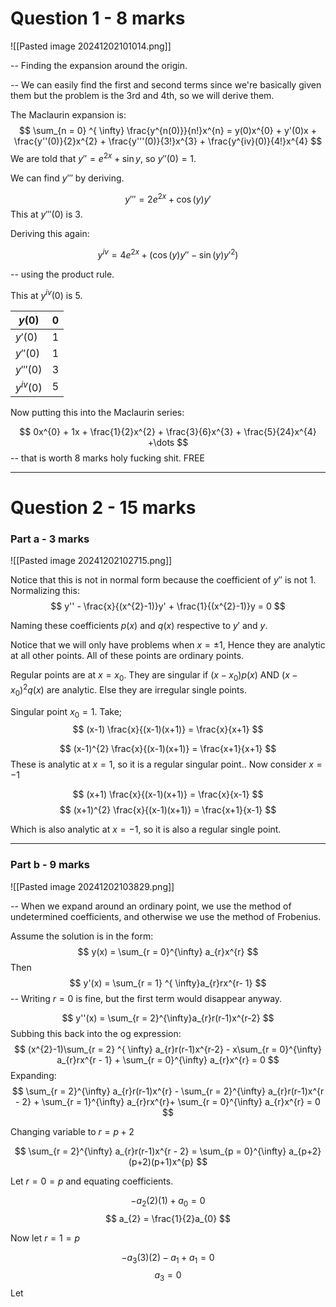 
# Question 1 - 8 marks

![[Pasted image 20241202101014.png]]

-- Finding the expansion around the origin.

-- We can easily find the first and second terms since we're basically given them but the problem is the 3rd and 4th, so we will derive them.

The Maclaurin expansion is: $$
\sum_{n = 0} ^{ \infty} \frac{y^{n(0)}}{n!}x^{n} = y(0)x^{0} + y'(0)x + \frac{y''(0)}{2}x^{2} + \frac{y'''(0)}{3!}x^{3} + \frac{y^{iv}(0)}{4!}x^{4}
$$
We are told that $y'' = e^{2x} + \sin y$, so $y''(0) = 1$.

We can find $y'''$ by deriving.

$$
y''' = 2e^{2x} +\cos (y) y'
$$
This at $y'''(0)$ is $3$.

Deriving this again:

$$
y^{iv} = 4e^{2x} + (\cos (y)y'' -\sin (y)y'^{2})
$$

-- using the product rule.

This at $y^{iv}(0)$ is $5$.

| $y(0)$      | $0$ |
| ----------- | --- |
| $y'(0)$     | 1   |
| $y''(0)$    | $1$ |
| $y'''(0)$   | 3   |
| $y^{iv}(0)$ | 5   |
Now putting this into the Maclaurin series:

$$
0x^{0} + 1x + \frac{1}{2}x^{2} + \frac{3}{6}x^{3} + \frac{5}{24}x^{4} +\dots
$$
-- that is worth 8 marks holy fucking shit. FREE

---

# Question 2 - 15 marks

### Part a - 3 marks

![[Pasted image 20241202102715.png]]

Notice that this is not in normal form because the coefficient of $y''$ is not 1. Normalizing this: 
$$
y'' - \frac{x}{(x^{2}-1)}y' + \frac{1}{(x^{2}-1)}y = 0
$$

Naming these coefficients $p(x)$ and $q(x)$ respective to $y'$ and $y$.

Notice that we will only have problems when $x=\pm 1$, Hence they are analytic at all other points. All of these points are ordinary points.

Regular points are at $x=x_{0}$. They are singular if $(x-x_{0})p(x)$ AND $(x-x_{0})^{2}q(x)$ are analytic. Else they are irregular single points.

Singular point $x_{0}=1$. Take; $$
(x-1) \frac{x}{(x-1)(x+1)} = \frac{x}{x+1}
$$

$$
(x-1)^{2} \frac{x}{(x-1)(x+1)} = \frac{x+1}{x+1}
$$
These is analytic at $x=1$, so it is a regular singular point.. Now consider $x=-1$

$$
(x+1) \frac{x}{(x-1)(x+1)} = \frac{x}{x-1}
$$
$$
(x+1)^{2} \frac{x}{(x-1)(x+1)} = \frac{x+1}{x-1}
$$

Which is also analytic at $x = -1$, so it is also a regular single point.

---

### Part b - 9 marks

![[Pasted image 20241202103829.png]]

-- When we expand around an ordinary point, we use the method of undetermined coefficients, and otherwise we use the method of Frobenius.

Assume the solution is in the form:
$$
y(x) = \sum_{r = 0}^{\infty} a_{r}x^{r}
$$
Then 
$$
y'(x) = \sum_{r = 1} ^{ \infty}a_{r}rx^{r- 1}
$$
-- Writing $r = 0$ is fine, but the first term would disappear anyway.

$$
y''(x) = \sum_{r = 2}^{\infty}a_{r}r(r-1)x^{r-2}
$$
Subbing this back into the og expression: 
$$
(x^{2}-1)\sum_{r = 2} ^{ \infty} a_{r}r(r-1)x^{r-2} - x\sum_{r = 0}^{\infty} a_{r}rx^{r - 1} + \sum_{r = 0}^{\infty} a_{r}x^{r} = 0
$$
Expanding:
$$
\sum_{r = 2}^{\infty} a_{r}r(r-1)x^{r} - \sum_{r = 2}^{\infty} a_{r}r(r-1)x^{r - 2} + \sum_{r = 1}^{\infty} a_{r}rx^{r}+ \sum_{r = 0}^{\infty} a_{r}x^{r} = 0
$$

Changing variable to $r = p+2$

$$
\sum_{r = 2}^{\infty} a_{r}r(r-1)x^{r - 2} = \sum_{p = 0}^{\infty} a_{p+2}(p+2)(p+1)x^{p}
$$

Let $r = 0 = p$ and equating coefficients.

$$
-a_{2}(2)(1) + a_{0} = 0
$$
$$
a_{2} = \frac{1}{2}a_{0}
$$

Now let $r = 1 = p$

$$
-a_{3} ( 3) (2) - a_{1} + a_{1} = 0
$$
$$
a_{3} = 0
$$
Let 
